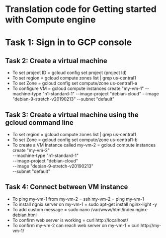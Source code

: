 # Translation code for Getting started with Compute engine

# Task 1: Sign in to GCP console

## Task 2: Create a virtual machine 
- To set project ID 
= gcloud config set project (project Id)
- To set region
= gcloud compute zones list | grep us-central1
- To set Zone
= gcloud config set compute/zone us-central1-a
- To configure VM
= gcloud compute instances create "my-vm-1" --machine-type "n1-standard-1" --image-project "debian-cloud" --image "debian-9-stretch-v20190213" --subnet "default"

## Task 3: Create a virtual machine using the gcloud command line
- To set region
= gcloud compute zones list | grep us-central1
- To set Zone
= gcloud config set compute/zone us-central1-b
- To create a VM Instance called my-vm-2
= gcloud compute instances create "my-vm-2" \
--machine-type "n1-standard-1" \
--image-project "debian-cloud" \
--image "debian-9-stretch-v20190213" \
--subnet "default"

## Task 4: Connect between VM instance 
- To ping my-vm-1 from my-vm-2
= ssh my-vm-2
= ping my-vm-1
- To install ngnix server on my-vm-1
= sudo apt-get install nginx-light -y
- To add custom message
= sudo nano /var/www/html/index.nginx-debian.html
- To confirm web server is working 
= curl http://localhost/
- To confirm my-vm-2 can reach web server on my-vm-1
= curl http://my-vm-1/

